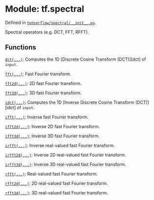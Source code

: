 <div itemscope itemtype="http://developers.google.com/ReferenceObject">
<meta itemprop="name" content="tf.spectral" />
<meta itemprop="path" content="Stable" />
</div>

# Module: tf.spectral



Defined in [`tensorflow/spectral/__init__.py`](https://www.tensorflow.org/code/tensorflow/spectral/__init__.py).

Spectral operators (e.g. DCT, FFT, RFFT).

## Functions

[`dct(...)`](../tf/spectral/dct.md): Computes the 1D [Discrete Cosine Transform (DCT)][dct] of `input`.

[`fft(...)`](../tf/spectral/fft.md): Fast Fourier transform.

[`fft2d(...)`](../tf/spectral/fft2d.md): 2D fast Fourier transform.

[`fft3d(...)`](../tf/spectral/fft3d.md): 3D fast Fourier transform.

[`idct(...)`](../tf/spectral/idct.md): Computes the 1D [Inverse Discrete Cosine Transform (DCT)][idct] of `input`.

[`ifft(...)`](../tf/spectral/ifft.md): Inverse fast Fourier transform.

[`ifft2d(...)`](../tf/spectral/ifft2d.md): Inverse 2D fast Fourier transform.

[`ifft3d(...)`](../tf/spectral/ifft3d.md): Inverse 3D fast Fourier transform.

[`irfft(...)`](../tf/spectral/irfft.md): Inverse real-valued fast Fourier transform.

[`irfft2d(...)`](../tf/spectral/irfft2d.md): Inverse 2D real-valued fast Fourier transform.

[`irfft3d(...)`](../tf/spectral/irfft3d.md): Inverse 3D real-valued fast Fourier transform.

[`rfft(...)`](../tf/spectral/rfft.md): Real-valued fast Fourier transform.

[`rfft2d(...)`](../tf/spectral/rfft2d.md): 2D real-valued fast Fourier transform.

[`rfft3d(...)`](../tf/spectral/rfft3d.md): 3D real-valued fast Fourier transform.


